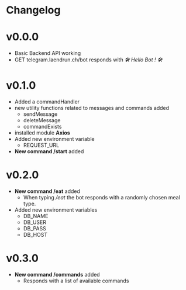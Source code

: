 # Changelog

# v0.0.0

- Basic Backend API working
- GET telegram.laendrun.ch/bot responds with *🛠 Hello Bot ! 🛠*

# v0.1.0

- Added a commandHandler
- new utility functions related to messages and commands added
    - sendMessage
    - deleteMessage
    - commandExists
- installed module **Axios**
- Added new environment variable
    - REQUEST_URL
- **New command /start** added

# v0.2.0

- **New command /eat** added
    - When typing */eat* the bot responds with a randomly chosen meal type.
- Added new environment variables
    - DB_NAME
    - DB_USER
    - DB_PASS
    - DB_HOST

# v0.3.0

- **New command /commands** added
    - Responds with a list of available commands